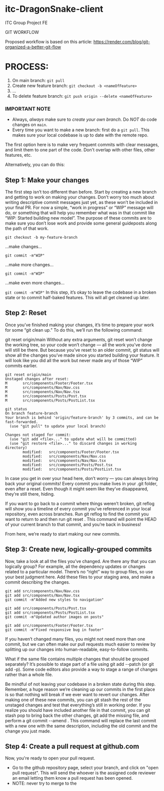 # itc-DragonSnake-client
ITC Group Project FE

GIT WORKFLOW

Proposed workflow is based on this article: https://render.com/blog/git-organized-a-better-git-flow

PROCESS:
======
  1. On main branch: ```git pull```
  2. Create new feature branch: ```git checkout -b <nameOfFeature>```
  3. ...
  4. To delete feature branch: ```git push origin --delete <nameOfFeature>```
  
 ### IMPORTANT NOTE
 * Always, _always_ make sure to _create your own branch_. Do _NOT_ do code changes on ```main```.  
 * Every time you want to make a new branch: first do a ```git pull```.  This makes sure your local codebase is up to date with the remote repo.

The first option here is to make very frequent commits with clear messages, and limit them to one part of the code. Don't overlap with other files, other features, etc.


Alternatively, you can do this:

Step 1: Make your changes
------

The first step isn’t too different than before. Start by creating a new branch and getting to work on making your changes. Don’t worry too much about writing descriptive commit messages just yet, as these won’t be included in your final PR. For now a simple, “work in progress” or “WIP” message will do, or something that will help you remember what was in that commit like “WIP: Started building new model”. The purpose of these commits are to make sure you don’t lose work and provide some general guideposts along the path of that work.

```git checkout -b my-feature-branch```

...make changes...

```git commit -m"WIP"```

...make more changes...

```git commit -m"WIP"```

...make even more changes...

```git commit -m"WIP"```
In this step, it’s okay to leave the codebase in a broken state or to commit half-baked features. This will all get cleaned up later.

Step 2: Reset
------
Once you’ve finished making your changes, it’s time to prepare your work for some “git clean up.” To do this, we’ll run the following command:

git reset origin/main
Without any extra arguments, git reset won’t change the working tree, so your code won’t change — all the work you’ve done will still be there. But because you’ve reset to an older commit, git status will show all the changes you’ve made since you started building your feature. It will look like you did all the work but never made any of those “WIP” commits earlier.
```
git reset origin/main
Unstaged changes after reset:
M       src/components/Footer/Footer.tsx
M       src/components/Nav/Nav.css
M       src/components/Nav/Nav.tsx
M       src/components/Posts/Post.tsx
M       src/components/Posts/PostList.tsx
```
```
git status
On branch feature-branch
Your branch is behind 'origin/feature-branch' by 3 commits, and can be fast-forwarded.
  (use "git pull" to update your local branch)
```
```
Changes not staged for commit:
  (use "git add <file>..." to update what will be committed)
  (use "git restore <file>..." to discard changes in working directory)
        modified:   src/components/Footer/Footer.tsx
        modified:   src/components/Nav/Nav.css
        modified:   src/components/Nav/Nav.tsx
        modified:   src/components/Posts/Post.tsx
        modified:   src/components/Posts/PostList.tsx
```
In case you get in over your head here, don’t worry — you can always bring back your original commits! Every commit you make lives in your .git folder, even after a reset. Even though it might seem like they’ve disappeared, they’re still there, hiding.

If you want to go back to a commit where things weren’t broken, git reflog will show you a timeline of every commit you’ve referenced in your local repository, even across branches. Run git reflog to find the commit you want to return to and then run git reset <commit-sha>. This command will point the HEAD of your current branch to that commit, and you’re back in business!

From here, we’re ready to start making our new commits.

Step 3: Create new, logically-grouped commits
------
Now, take a look at all the files you’ve changed. Are there any that you can logically group? For example, all the dependency updates or changes related to a particular model. There’s no “right” way to group files, so use your best judgment here. Add these files to your staging area, and make a commit describing the changes.
```
git add src/components/Nav/Nav.css
git add src/components/Nav/Nav.tsx
git commit -m"Added new styles to navigation"

git add src/components/Posts/Post.tsx
git add src/components/Posts/PostList.tsx
git commit -m"Updated author images on posts"

git add src/components/Footer/Footer.tsx
git commit -m"Fixed responsive bug in footer"
```
If you haven’t changed many files, you might not need more than one commit, but we can often make our pull requests much easier to review by splitting up our changes into human-readable, easy-to-follow commits.

What if the same file contains multiple changes that should be grouped separately? It’s possible to stage part of a file using git add --patch (or git add -p). Some code editors also provide a way to stage a range of changes rather than a whole file.

Be mindful of not leaving your codebase in a broken state during this step. Remember, a huge reason we’re cleaning up our commits in the first place is so that nothing will break if we ever want to revert our changes. After making one of these new commits, you can git stash the rest of the unstaged changes and test that everything’s still in working order. If you realize you should have included another file in that commit, you can git stash pop to bring back the other changes, git add the missing file, and perform a git commit --amend . This command will replace the last commit with a new one with the same description, including the old commit and the change you just made.

Step 4: Create a pull request at github.com
------
Now, you're ready to open your pull request.
   * Go to the github repository page, select your branch, and click on "open pull request". This will send the whoever is the assigned code reviewer an email letting them know a pull request has been opened.
   * NOTE: never try to merge to the 

